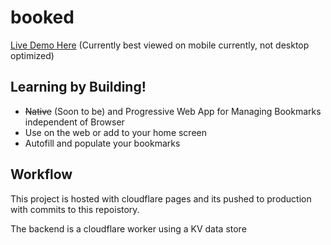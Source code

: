 # booked

[Live Demo Here](https://booked.byteword.net) (Currently best viewed on mobile currently, not desktop optimized)

Learning by Building!
----

- ~~Native~~ (Soon to be) and Progressive Web App for Managing Bookmarks independent of Browser
- Use on the web or add to your home screen
- Autofill and populate your bookmarks

Workflow
----

This project is hosted with cloudflare pages and its pushed to production with commits to this repoistory. 

The backend is a cloudflare worker using a KV data store



